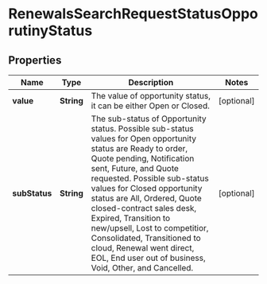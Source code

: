 

# RenewalsSearchRequestStatusOpporutinyStatus


## Properties

| Name | Type | Description | Notes |
|------------ | ------------- | ------------- | -------------|
|**value** | **String** | The value of opportunity status, it can be either Open or Closed. |  [optional] |
|**subStatus** | **String** | The sub-status of Opportunity status. Possible sub-status values for Open opportunity status are Ready to order, Quote pending, Notification sent, Future, and Quote requested. Possible sub-status values for Closed opportunity status are All, Ordered, Quote closed-contract sales desk, Expired, Transition to new/upsell, Lost to competitior, Consolidated, Transitioned to cloud, Renewal went direct, EOL, End user out of business, Void, Other, and Cancelled. |  [optional] |



